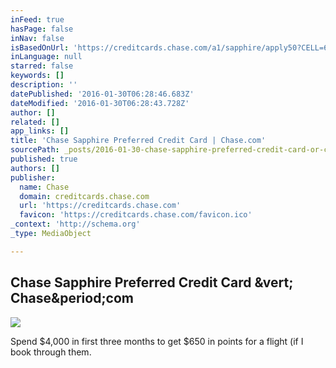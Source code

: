 ```yaml
---
inFeed: true
hasPage: false
inNav: false
isBasedOnUrl: 'https://creditcards.chase.com/a1/sapphire/apply50?CELL=6RRW&kwdID=HqQ6w1Ld_dc&adgrpID=91225374266&jp_cmp=cc%2FSapphire+Preferred+-+Brand+-+Exact%2Fsea%2FHqQ6w1Ld%2FChase+Sapphire+-+Rewards'
inLanguage: null
starred: false
keywords: []
description: ''
datePublished: '2016-01-30T06:28:46.683Z'
dateModified: '2016-01-30T06:28:43.728Z'
author: []
related: []
app_links: []
title: 'Chase Sapphire Preferred Credit Card | Chase.com'
sourcePath: _posts/2016-01-30-chase-sapphire-preferred-credit-card-or-chasecom.md
published: true
authors: []
publisher:
  name: Chase
  domain: creditcards.chase.com
  url: 'https://creditcards.chase.com'
  favicon: 'https://creditcards.chase.com/favicon.ico'
_context: 'http://schema.org'
_type: MediaObject

---
```

<article style=""><h1>Chase Sapphire Preferred Credit Card &amp;vert; Chase&amp;period;com</h1><img src="https://creditcards.chase.com/R101-002/1010088/images/cardart_sapphirePreferred.png" /></article>

Spend $4,000 in first three months to get $650 in points for a flight (if I book through them.